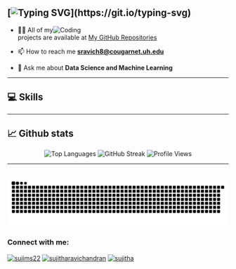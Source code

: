 [![Typing SVG](https://readme-typing-svg.herokuapp.com?size=18&color=8A2BE2&lines=Hello,+my+name+is+Sujitha+Ravichandran.;I'm+a+data+science+graduate+student+at+University+of+Houston.)](https://git.io/typing-svg)
---
<img align="right" alt="Coding" width="400" src="https://camo.githubusercontent.com/374987f773148e46b1851b9e3bc4bf71b182562dd002620ef3e4263cb3997130/68747470733a2f2f6d69726f2e6d656469756d2e636f6d2f6d61782f3837352f312a7164415731546a434e353768316c6275757a766368672e676966">

- 👩‍💻 All of my projects are available at [My GitHub Repositories](https://github.com/sujims22?tab=repositories)

- 📫 How to reach me **sravich8@cougarnet.uh.edu**

- 💬 Ask me about **Data Science and Machine Learning**

---
💻 Skills
---
<p align="left"> 
<!-- Add relevant skills here, similar to the previous format, but with skills relevant to data science -->
</p>

---
:chart_with_upwards_trend: Github stats 
---
<div align="center">
  <div>
    <img src="https://github-readme-stats.vercel.app/api/top-langs/?username=sujims22&layout=compact&bg_color=ffffff&title_color=8A2BE2&text_color=32CD32" alt="Top Languages" />
    <img src="https://github-readme-streak-stats.herokuapp.com/?user=sujims22&background=ffffff&stroke=32CD32&ring=8A2BE2&fire=8A2BE2&currStreakNum=32CD32&sideNums=32CD32&currStreakLabel=8A2BE2&sideLabels=8A2BE2" alt="GitHub Streak" />
    <img src="https://komarev.com/ghpvc/?username=sujims22&color=32CD32" alt="Profile Views" />
  </div>
</div>

---

![snake gif](https://github.com/abdulayef1/abdulayef1/blob/output/github-contribution-grid-snake.svg)
---
<h3 align="left">Connect with me:</h3>
<p align="left">
<a href="https://twitter.com/sujims22" target="blank"><img align="center" src="https://raw.githubusercontent.com/rahuldkjain/github-profile-readme-generator/master/src/images/icons/Social/twitter.svg" alt="sujims22" height="30" width="40" /></a>
<a href="https://www.linkedin.com/in/sujitharavichandran" target="blank"><img align="center" src="https://raw.githubusercontent.com/rahuldkjain/github-profile-readme-generator/master/src/images/icons/Social/linked-in-alt.svg" alt="sujitharavichandran" height="30" width="40" /></a>
<a href="https://instagram.com/sujitha" target="blank"><img align="center" src="https://raw.githubusercontent.com/rahuldkjain/github-profile-readme-generator/master/src/images/icons/Social/instagram.svg" alt="sujitha" height="30" width="40" /></a>
</p>







